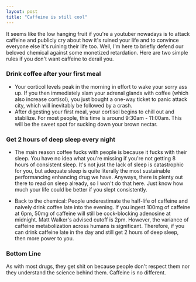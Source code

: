 ```yaml
---
layout: post
title: "Caffeine is still cool"
---
```


It seems like the low hanging fruit if you're a youtuber nowadays is to attack caffeine and publicly cry about how it's 
ruined your life and to convince everyone else it's ruining their life too. Well, I'm here to briefly defend our beloved chemical against some
monetized retardation. Here are two simple rules if you don't want caffeine to derail you. 

### Drink coffee **after** your first meal

  - Your corticol levels peak in the morning in effort to wake your sorry ass up. If you then immediately 
  slam your adrenal glands with coffee (which also increase cortisol), you just bought a one-way ticket to panic attack city, which will 
  inevitably be followed by a crash. 
  - After digesting your first meal, your cortisol begins to chill out and stabilize. For most people, this time is around 9:30am - 11:00am. This will be the 
  sweet spot for sucking down your brown nectar. 
  
### Get 2 hours of deep sleep every night

  - The main reason coffee fucks with people is because it fucks with their sleep. You have no idea what you're missing if you're not getting 8 hours of consistent
sleep. It's not just the lack of sleep is catastrophic for you, but adequate sleep is quite literally the most sustainable performancing enhancing drug we have. Anyways,
there is plenty out there to read on sleep already, so I won't do that here. Just know how much your life could be better if you slept consistently. 

- Back to the chemical: People underestimate the half-life of caffeine and naively drink coffee late into the evening. If you ingest 100mg of caffeine at 6pm, 50mg of caffeine will still be cock-blocking adenosine at midnight. Matt Walker's advised cutoff is 2pm. However, the variance of 
caffeine metabolization across humans is significant. Therefore, if you can drink caffeine late in the day and still get 2 hours of deep sleep, then more power to
you.

### Bottom Line

As with most drugs, they get shit on because people don't respect them nor they understand the science behind them. Caffeine is no different. 
